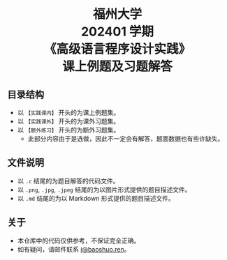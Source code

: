 <h1 align="center">福州大学<br />202401 学期<br />《高级语言程序设计实践》<br />课上例题及习题解答</h1>

## 目录结构

- 以 `【实践课内】` 开头的为课上例题集。
- 以 `【实践课外】` 开头的为课外习题集。
- 以 `【额外练习】` 开头的为额外习题集。
  - 此部分内容由于是选做，因此不一定会有解答，题面数据也有些许缺失。

## 文件说明

- 以 `.c` 结尾的为题目解答的代码文件。
- 以 `.png`, `.jpg`, `.jpeg` 结尾的为以图片形式提供的题目描述文件。
- 以 `.md` 结尾的为以 Markdown 形式提供的题目描述文件。

## 关于

- 本仓库中的代码仅供参考，不保证完全正确。
- 如有疑问，请邮件联系 [i@baoshuo.ren](mailto:i@baoshuo.ren)。
